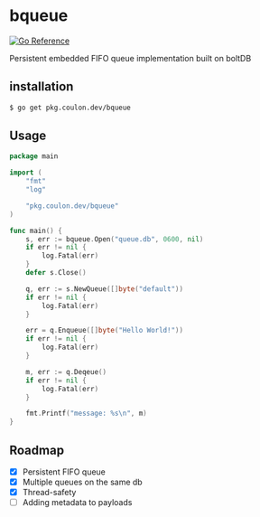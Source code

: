 # bqueue
[![Go Reference](https://pkg.go.dev/badge/pkg.coulon.dev/bqueue.svg)](https://pkg.go.dev/pkg.coulon.dev/bqueue)

Persistent embedded FIFO queue implementation built on boltDB

## installation

```sh
$ go get pkg.coulon.dev/bqueue
```

## Usage

```go
package main

import (
	"fmt"
	"log"

	"pkg.coulon.dev/bqueue"
)

func main() {
	s, err := bqueue.Open("queue.db", 0600, nil)
	if err != nil {
		log.Fatal(err)
	}
	defer s.Close()

	q, err := s.NewQueue([]byte("default"))
	if err != nil {
		log.Fatal(err)
	}

	err = q.Enqueue([]byte("Hello World!"))
	if err != nil {
		log.Fatal(err)
	}

	m, err := q.Deqeue()
	if err != nil {
		log.Fatal(err)
	}

	fmt.Printf("message: %s\n", m)
}
```

## Roadmap

* [x] Persistent FIFO queue
* [x] Multiple queues on the same db
* [x] Thread-safety
* [ ] Adding metadata to payloads